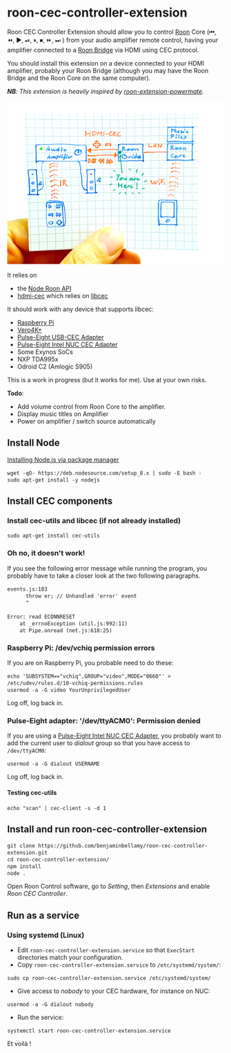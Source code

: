 # roon-cec-controller-extension

Roon CEC Controller Extension should allow you to control [Roon](https://roonlabs.com/howroonworks.html) Core (⏮, ⏪, ▶️, ⏯, ⏸, ⏹, ⏩, ⏭ ) from your audio amplifier remote control, having your amplifier connected to a [Roon Bridge](https://kb.roonlabs.com/RoonBridge) via HDMI using CEC protocol.

You should install this extension on a device connected to your HDMI amplifier, probably your Roon Bridge (although you may have the Roon Bridge and the Roon Core on the same computer).

_**NB**: This extension is heavily inspired by [roon-extension-powermate](https://github.com/RoonLabs/roon-extension-powermate)._

![Roon CEC Controller Extension Schematic](https://raw.githubusercontent.com/benjaminbellamy/roon-cec-controller-extension/master/images/roon-cec-controller-extension.png)

It relies on 
  * the [Node Roon API](https://github.com/RoonLabs/node-roon-api)
  * [hdmi-cec](https://www.npmjs.com/package/hdmi-cec) which relies on [libcec](https://github.com/Pulse-Eight/libcec)

It should work with any device that supports libcec:
  * [Raspberry Pi](https://www.raspberrypi.org/)
  * [Vero4K+](https://osmc.tv/vero/)
  * [Pulse-Eight USB-CEC Adapter](https://www.pulse-eight.com/p/104/usb-hdmi-cec-adapter)
  * [Pulse-Eight Intel NUC CEC Adapter](https://www.pulse-eight.com/p/154/intel-nuc-hdmi-cec-adapter)
  * Some Exynos SoCs
  * NXP TDA995x
  * Odroid C2 (Amlogic S905)

This is a work in progress (but it works for me).
Use at your own risks.

**Todo**:
  * Add volume control from Roon Core to the amplifier.
  * Display music titles on Amplifier
  * Power on amplifier / switch source automatically

## Install Node

[Installing Node.js via package manager](https://nodejs.org/en/download/package-manager/#debian-and-ubuntu-based-linux-distributions)
```
wget -qO- https://deb.nodesource.com/setup_8.x | sudo -E bash -
sudo apt-get install -y nodejs
```
## Install CEC components

### Install cec-utils and libcec (if not already installed)
```
sudo apt-get install cec-utils
```

### Oh no, it doesn't work!
If you see the following error message while running the program, you probably have to take a closer look at the two following paragraphs.
```
events.js:183
      throw er; // Unhandled 'error' event
      ^

Error: read ECONNRESET
    at _errnoException (util.js:992:11)
    at Pipe.onread (net.js:618:25)
```

### Raspberry Pi: /dev/vchiq permission errors
If you are on Raspberry Pi, you probable need to do these:
```
echo 'SUBSYSTEM=="vchiq",GROUP="video",MODE="0660"' > /etc/udev/rules.d/10-vchiq-permissions.rules
usermod -a -G video YourUnprivilegedUser
```
Log off, log back in.

### Pulse-Eight adapter: '/dev/ttyACM0': Permission denied
If you are using a [Pulse-Eight Intel NUC CEC Adapter](https://www.pulse-eight.com/p/154/intel-nuc-hdmi-cec-adapter), you probably want to add the current user to _dialout_ group so that you have access to `/dev/ttyACM0`:
```
usermod -a -G dialout USERNAME
```
Log off, log back in.

#### Testing cec-utils
```
echo "scan" | cec-client -s -d 1
```

## Install and run roon-cec-controller-extension
```
git clone https://github.com/benjaminbellamy/roon-cec-controller-extension.git
cd roon-cec-controller-extension/
npm install
node .
```
Open Roon Control software, go to _Setting_, then _Extensions_ and enable _Roon CEC Controller_.

## Run as a service
### Using systemd (Linux)
- Edit `roon-cec-controller-extension.service` so that `ExecStart` directories match your configuration.
- Copy `roon-cec-controller-extension.service` to `/etc/systemd/system/`:
```
sudo cp roon-cec-controller-extension.service /etc/systemd/system/
```
- Give access to _nobody_ to your CEC hardware, for instance on NUC:
```
usermod -a -G dialout nobody
```
- Run the service:
```
systemctl start roon-cec-controller-extension.service 
```


Et voilà !

